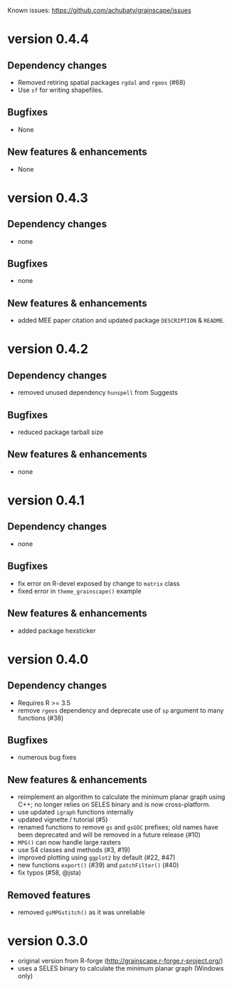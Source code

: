 Known issues: <https://github.com/achubaty/grainscape/issues>

version 0.4.4
=============

## Dependency changes

* Removed retiring spatial packages `rgdal` and `rgeos` (#68)
* Use `sf` for writing shapefiles.

## Bugfixes

* None

## New features & enhancements

* None

version 0.4.3
=============

## Dependency changes

* none

## Bugfixes

* none

## New features & enhancements

* added MEE paper citation and updated package `DESCRIPTION` & `README`.

version 0.4.2
=============

## Dependency changes

* removed unused dependency `hunspell` from Suggests

## Bugfixes

* reduced package tarball size

## New features & enhancements

* none

version 0.4.1
=============

## Dependency changes

* none

## Bugfixes

* fix error on R-devel exposed by change to `matrix` class
* fixed error in `theme_grainscape()` example

## New features & enhancements

* added package hexsticker

version 0.4.0
=============

## Dependency changes

* Requires R >= 3.5
* remove `rgeos` dependency and deprecate use of `sp` argument to many functions (#38)

## Bugfixes

* numerous bug fixes

## New features & enhancements

* reimplement an algorithm to calculate the minimum planar graph using C++;
  no longer relies on SELES binary and is now cross-platform.
* use updated `igraph` functions internally
* updated vignette / tutorial (#5)
* renamed functions to remove `gs` and `gsGOC` prefixes; old names have been deprecated and will be removed in a future release (#10)
* `MPG()` can now handle large rasters
* use S4 classes and methods (#3, #19)
* improved plotting using `ggplot2` by default (#22, #47)
* new functions `export()` (#39) and `patchFilter()` (#40)
* fix typos (#58, @jsta)

## Removed features

* removed `gsMPGstitch()` as it was unreliable

version 0.3.0
=============
* original version from R-forge (http://grainscape.r-forge.r-project.org/)
* uses a SELES binary to calculate the minimum planar graph (Windows only)
